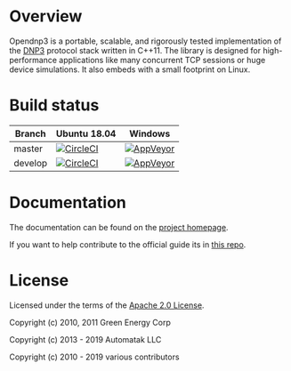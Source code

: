 Overview
========

Opendnp3 is a portable, scalable, and rigorously tested implementation 
of the [DNP3](https//www.dnp.org) protocol stack written in C++11. The library 
is designed for high-performance applications like many concurrent TCP
sessions or huge device simulations. It also embeds with a small footprint on Linux.

Build status
============

| Branch  | Ubuntu 18.04 | Windows |
| ------- | ------------ | ------- |
| master  | [![CircleCI](https://circleci.com/gh/dnp3/opendnp3/tree/master.svg?style=svg)](https://circleci.com/gh/dnp3/opendnp3/tree/master) | [![AppVeyor](https://ci.appveyor.com/api/projects/status/971s9e53c9uoge4k/branch/master?svg=true)](https://ci.appveyor.com/project/jadamcrain/dnp3?branch=master) |
| develop | [![CircleCI](https://circleci.com/gh/dnp3/opendnp3/tree/develop.svg?style=svg)](https://circleci.com/gh/dnp3/opendnp3/tree/develop) | [![AppVeyor](https://ci.appveyor.com/api/projects/status/971s9e53c9uoge4k/branch/develop?svg=true)](https://ci.appveyor.com/project/jadamcrain/dnp3?branch=develop) |


Documentation
=============

The documentation can be found on the [project homepage](http://dnp3.github.io/#documentation).

If you want to help contribute to the official guide its in [this repo](https://github.com/dnp3/opendnp3-guide).

License
=============

Licensed under the terms of the [Apache 2.0 License](http://www.apache.org/licenses/LICENSE-2.0.html).

Copyright (c) 2010, 2011 Green Energy Corp

Copyright (c) 2013 - 2019 Automatak LLC

Copyright (c) 2010 - 2019 various contributors




    

